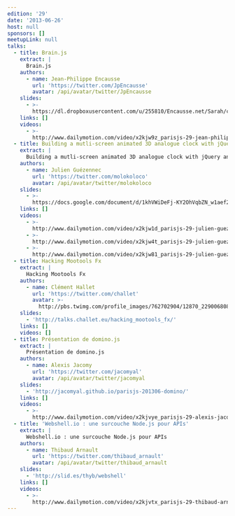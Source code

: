 ```yaml
---
edition: '29'
date: '2013-06-26'
host: null
sponsors: []
meetupLink: null
talks:
  - title: Brain.js
    extract: |
      Brain.js
    authors:
      - name: Jean-Philippe Encausse
        url: 'https://twitter.com/JpEncausse'
        avatar: /api/avatar/twitter/JpEncausse
    slides:
      - >-
        https://dl.dropboxusercontent.com/u/255810/Encausse.net/Sarah/conf_brainjs_parisjs.pptx
    links: []
    videos:
      - >-
        http://www.dailymotion.com/video/x2kjw9z_parisjs-29-jean-philippe-encausse-brain-js_webcam
  - title: Building a mutli-screen animated 3D analogue clock with jQuery and CSS3
    extract: |
      Building a mutli-screen animated 3D analogue clock with jQuery and CSS3
    authors:
      - name: Julien Guézennec
        url: 'https://twitter.com/molokoloco'
        avatar: /api/avatar/twitter/molokoloco
    slides:
      - >-
        https://docs.google.com/document/d/1khVWiDeFj-KY2OhVqbZN_w1aef2iCC0yhhLEdj8p8yY/
    links: []
    videos:
      - >-
        http://www.dailymotion.com/video/x2kjw1d_parisjs-29-julien-guezennec-building-a-mutli-screen-animated-3d-analogue-clock-with-jquery-and-css3_webcam
      - >-
        http://www.dailymotion.com/video/x2kjw4t_parisjs-29-julien-guezennec-building-a-mutli-screen-animated-3d-analogue-clock-with-jquery-and-css3_webcam
      - >-
        http://www.dailymotion.com/video/x2kjw81_parisjs-29-julien-guezennec-building-a-mutli-screen-animated-3d-analogue-clock-with-jquery-and-css3_webcam
  - title: Hacking Mootools Fx
    extract: |
      Hacking Mootools Fx
    authors:
      - name: Clément Hallet
        url: 'https://twitter.com/challet'
        avatar: >-
          http://pbs.twimg.com/profile_images/762702904/12870_229006808135_636953135_4441217_1387053_n_bigger.jpg
    slides:
      - 'http://talks.challet.eu/hacking_mootools_fx/'
    links: []
    videos: []
  - title: Présentation de domino.js
    extract: |
      Présentation de domino.js
    authors:
      - name: Alexis Jacomy
        url: 'https://twitter.com/jacomyal'
        avatar: /api/avatar/twitter/jacomyal
    slides:
      - 'http://jacomyal.github.io/parisjs-201306-domino/'
    links: []
    videos:
      - >-
        http://www.dailymotion.com/video/x2kjvye_parisjs-29-alexis-jacomy-presentation-de-domino-js_webcam
  - title: 'Webshell.io : une surcouche Node.js pour APIs'
    extract: |
      Webshell.io : une surcouche Node.js pour APIs
    authors:
      - name: Thibaud Arnault
        url: 'https://twitter.com/thibaud_arnault'
        avatar: /api/avatar/twitter/thibaud_arnault
    slides:
      - 'http://slid.es/thyb/webshell'
    links: []
    videos:
      - >-
        http://www.dailymotion.com/video/x2kjvtx_parisjs-29-thibaud-arnault-webshell-io-une-surcouche-node-js-pour-apis_webcam
---
```

